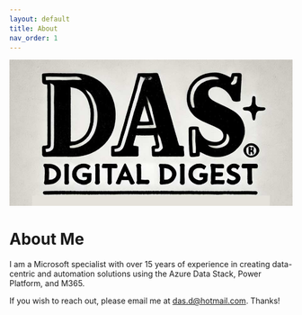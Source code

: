 ```yaml
---
layout: default
title: About
nav_order: 1
---
```


![alt text](images\2024-08-13-01-20-44.png)
# About Me


<p> 
I am a Microsoft specialist with over 15 years of experience in creating data-centric and automation solutions using the Azure Data Stack, Power Platform, and M365.

If you wish to reach out, please email me at <a href="mailto:das.d@hotmail.com">das.d@hotmail.com</a>. Thanks!

</p>


